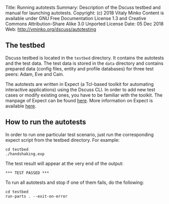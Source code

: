 Title:      Running autotests
Summary:    Description of the Dscuss testbed and manual for launching
            autotests.
Copyright:  (c) 2018 Vitaly Minko
            Content is available under GNU Free Documentation License 1.3 and
            Creative Commons Attribution-Share Alike 3.0 Unported License
Date:       05 Dec 2018
Web:        http://vminko.org/dscuss/autotesting


The testbed
-----------

Dscuss testbed is located in the `testbed` directory. It contains the autotests
and the test data. The test data is stored in the `data` directory and contains
prepared data (config files, entity and profile databases) for three test peers:
Adam, Eve and Cain.

The autotests are written in Expect (a Tcl-based toolkit for automating
interactive applications) using the Dscuss CLI. In order to add new test cases
or modify existing ones, you have to be familiar with the toolkit. The manpage
of Expect can be found [here][man]. More information on Expect is available
[here][more]. 

[man]: https://www.tcl.tk/man/expect5.31/expect.1.html
[more]: https://core.tcl.tk/expect/index


How to run the autotests
------------------------

In order to run one particular test scenario, just run the corresponding expect
script from the testbed directory. For example:

    cd testbed
    ./handshaking.exp

The test result will appear at the very end of the output:

    *** TEST PASSED ***

To run all autotests and stop if one of them fails, do the following:

    cd testbed
    run-parts . --exit-on-error

